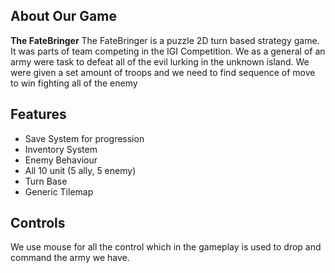 ## About Our Game
**The FateBringer** The FateBringer is a puzzle 2D turn based strategy game. It was parts of team competing in the IGI Competition. We as a general of an army were task to defeat all of the evil lurking in the unknown island. We were given a set amount of troops and we need to find sequence of move to win fighting all of the enemy
## Features
- Save System for progression
- Inventory System
- Enemy Behaviour
- All 10 unit (5 ally, 5 enemy)
- Turn Base
- Generic Tilemap
## Controls
We use mouse for all the control which in the gameplay is used to drop and command the army we have.

